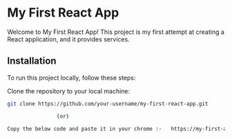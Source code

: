 # My First React App

Welcome to My First React App! This project is my first attempt at creating a React application, and it provides services.

## Installation

To run this project locally, follow these steps:

  Clone the repository to your local machine:
   ```bash
   git clone https://github.com/your-username/my-first-react-app.git

                   (or)
   
Copy the below code and paste it in your chrome :-   https://my-first-app-red.vercel.app/
   
  
